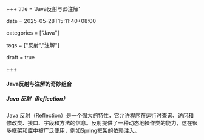 +++
title = 'Java反射与@注解'

date = 2025-05-28T15:11:40+08:00

categories = ["Java"]

tags = ["反射","注解"]

draft = true

+++



#### Java反射与注解的奇妙组合



##### Java 反射（Reflection）

Java 反射（Reflection）是一个强大的特性，它允许程序在运行时查询、访问和修改类、接口、字段和方法的信息。反射提供了一种动态地操作类的能力，这在很多框架和库中被广泛使用，例如Spring框架的依赖注入。






